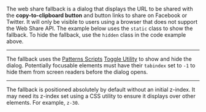 The web share fallback is a dialog that displays the URL to be shared with the **copy-to-clipboard button** and button links to share on Facebook or Twitter. It will only be visible to users using a browser that does not support the Web Share API. The example below uses the `static` class to show the fallback. To hide the fallback, use the `hidden` class in the code example above.

---

The fallback uses the <a href="https://github.com/CityOfNewYork/patterns-scripts/" target="_blank" rel="noopener nofollow">Patterns Scripts</a> <a href="https://github.com/CityOfNewYork/patterns-scripts/tree/main/src/toggle" target="_blank" rel="noopener nofollow">Toggle Utility</a> to show and hide the dialog. Potentially focusable elements must have their `tabindex` set to `-1` to hide them from screen readers before the dialog opens.

---

The fallback is positioned absolutely by default without an initial z-index. It may need its z-index set using a CSS utility to ensure it displays over other elements. For example, `z-30`.